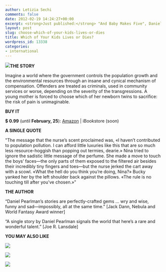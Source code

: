 ```yaml
---
author: Letizia Sechi
comments: false
date: 2012-02-19 14:24:27+00:00
excerpt: <strong>Just published:</strong> "And Baby Makes Five", Daniel Pearlman
layout: post
slug: choose-which-of-your-kids-lives-or-dies
title: Which of Your Kids Lives or Dies?
wordpress_id: 13338
categories:
- international
---
```


**![](http://www.40kbooks.com/wp-content/uploads/andbaby-pearlman_GB_okcube.jpg)THE STORY**

Imagine a world where the government controls the population growth and the environmental resources through an insane and cynical mechanism of compensation. Offenders are treated as criminals, used in community services or worse, depending on the severity of the transgressions. A young mother is forced to choose which of her newborn twins to sacrifice: the risk of pain is unimaginable.

**BUY IT**

**$ 0.99** (until **February, 25**): [Amazon](http://www.amazon.com/dp/B007AM4CGE) | iBookstore (soon)

**A SINGLE QUOTE**

"The message that the nurse’s scent proclaimed was, «I haven’t contributed to population pollution. I can afford little luxuries like this that are so much less resource-hoggish than popping out termies, dearie.»
Nina tried to ignore the sadistic little message of the perfume. She made a move to touch the boys’ faces—the only parts of them exposed to the filtered air besides their incredibly tiny fingers and toes—but the nurse jerked the cart away with a scowl.
«What the hell do you think you’re doing, Nina?» Bucky yanked her by the left shoulder back against the pillows. «The rule is no touching till after you’ve chosen.»"

**THE AUTHOR**

“Daniel Pearlman’s stories are perfectly-crafted gems ... wry and wise, funny and sad—impossibly, all at the same time.” [Jack Dann, Nebula and World Fantasy Award winner]

“A single story by Daniel Pearlman signals the world that here’s a rare and wonderful talent.” [Joe R. Lansdale]

**YOU MAY ALSO LIKE**








[![](http://www.40kbooks.com/wp-content/uploads/cory_sito.jpg)](http://www.40kbooks.com/?page_id=133&category=13&product_id=80)


[![](http://www.40kbooks.com/wp-content/uploads/rubin-cloud7_GB_ok.jpeg)](http://www.40kbooks.com/?page_id=133&category=13&product_id=88)


[![](http://www.40kbooks.com/wp-content/uploads/Ricordi_Resnick_Eng_t.jpeg)](http://www.40kbooks.com/?page_id=133&category=13&product_id=52)




